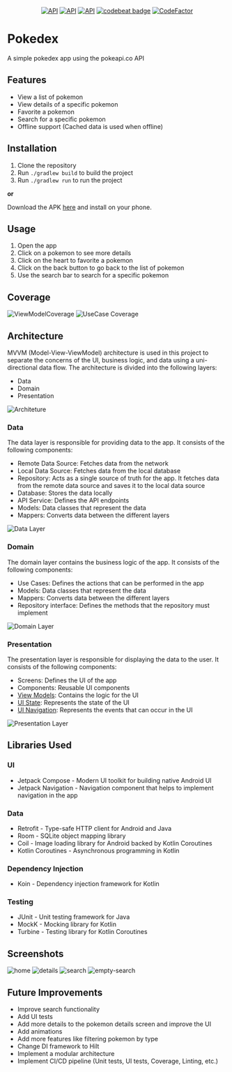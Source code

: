 <p align="center">
    <a href="https://android-arsenal.com/api?level=34"><img alt="API" src="https://img.shields.io/badge/API-34%2B-brightgreen.svg?style=flat"/></a>
    <a href="https://kotlinlang.org"><img alt="API" src="https://img.shields.io/badge/Kotlin-1.9.23-blue.svg"/></a>
    <a href="https://developer.android.com/studio/releases/gradle-plugin"><img alt="API" src="https://img.shields.io/badge/AGP-8.4.0-green?style=flat"/></a>
    <a href="https://codebeat.co/projects/github-com-gabrielgrs1-pokedex-main"><img alt="codebeat badge" src="https://codebeat.co/badges/72a4ee7d-4f44-4d05-9ddc-e396b2fe3131" /></a>
    <a href="https://www.codefactor.io/repository/github/gabrielgrs1/pokedex"><img src="https://www.codefactor.io/repository/github/gabrielgrs1/pokedex/badge" alt="CodeFactor" /></a>
</p>

# Pokedex

A simple pokedex app using the pokeapi.co API

## Features

- View a list of pokemon
- View details of a specific pokemon
- Favorite a pokemon
- Search for a specific pokemon
- Offline support (Cached data is used when offline)

## Installation

1. Clone the repository
2. Run `./gradlew build` to build the project
3. Run `./gradlew run` to run the project

**or**

Download the APK [here](https://github.com/gabrielgrs1/pokedex/releases/tag/v.1.0.0) and install on your phone.

## Usage

1. Open the app
2. Click on a pokemon to see more details
3. Click on the heart to favorite a pokemon
4. Click on the back button to go back to the list of pokemon
5. Use the search bar to search for a specific pokemon

## Coverage

![ViewModelCoverage](https://github.com/gabrielgrs1/pokedex/assets/29669990/5cffff2f-b03f-4996-abdd-e9396237f90b)
![UseCase Coverage](https://github.com/gabrielgrs1/pokedex/assets/29669990/ad6bc36a-6a16-48b1-aabb-9e1bc2522ad9)


## Architecture

MVVM (Model-View-ViewModel) architecture is used in this project to separate the concerns of the UI,
business logic, and data using a uni-directional data flow. The architecture is divided into the
following layers:

- Data
- Domain
- Presentation

![Architeture](https://github.com/gabrielgrs1/pokedex/assets/29669990/0c0b9aa3-5498-4984-be98-b7647ca305d9)


### Data

The data layer is responsible for providing data to the app. It consists of the following
components:

- Remote Data Source: Fetches data from the network
- Local Data Source: Fetches data from the local database
- Repository: Acts as a single source of truth for the app. It fetches data from the remote data
  source and saves it to the local data source
- Database: Stores the data locally
- API Service: Defines the API endpoints
- Models: Data classes that represent the data
- Mappers: Converts data between the different layers

![Data Layer ](https://github.com/gabrielgrs1/pokedex/assets/29669990/17ef990d-d184-4133-bd27-f26ace952bbf)


### Domain

The domain layer contains the business logic of the app. It consists of the following components:

- Use Cases: Defines the actions that can be performed in the app
- Models: Data classes that represent the data
- Mappers: Converts data between the different layers
- Repository interface: Defines the methods that the repository must implement

![Domain Layer ](https://github.com/gabrielgrs1/pokedex/assets/29669990/6c1df708-6d7f-4e07-b247-8ab58fc7a08e)


### Presentation

The presentation layer is responsible for displaying the data to the user. It consists of the
following components:

- Screens: Defines the UI of the app
- Components: Reusable UI components
- [View Models](https://developer.android.com/topic/libraries/architecture/viewmodel): Contains the
  logic for the UI
- [UI State](https://developer.android.com/develop/ui/compose/state): Represents the state of the UI
- [UI Navigation](https://developer.android.com/jetpack/compose/navigation): Represents the events
  that can occur in the UI

![Presentation Layer ](https://github.com/gabrielgrs1/pokedex/assets/29669990/ab86c4e8-4ad2-4f9a-895c-a97756a7b6fb)


## Libraries Used

### UI

- Jetpack Compose - Modern UI toolkit for building native Android UI
- Jetpack Navigation - Navigation component that helps to implement navigation in the app

### Data

- Retrofit - Type-safe HTTP client for Android and Java
- Room - SQLite object mapping library
- Coil - Image loading library for Android backed by Kotlin Coroutines
- Kotlin Coroutines - Asynchronous programming in Kotlin

### Dependency Injection

- Koin - Dependency injection framework for Kotlin 

### Testing

- JUnit - Unit testing framework for Java
- MockK - Mocking library for Kotlin
- Turbine - Testing library for Kotlin Coroutines

## Screenshots

![home](https://github.com/gabrielgrs1/pokedex/assets/29669990/00d0c5b8-4c5d-4ffb-adc9-6eee6e6409fb)
![details](https://github.com/gabrielgrs1/pokedex/assets/29669990/51834caa-3d8d-4501-b7d7-eabac8ff6381)
![search](https://github.com/gabrielgrs1/pokedex/assets/29669990/d444e6ec-1085-437d-853a-3aa43a9af8af)
![empty-search](https://github.com/gabrielgrs1/pokedex/assets/29669990/f69e3d27-f0ce-4fb0-8063-fd82111a0953)


## Future Improvements

- Improve search functionality
- Add UI tests
- Add more details to the pokemon details screen and improve the UI
- Add animations
- Add more features like filtering pokemon by type
- Change DI framework to Hilt
- Implement a modular architecture
- Implement CI/CD pipeline (Unit tests, UI tests, Coverage, Linting, etc.)
